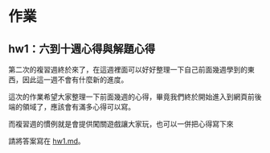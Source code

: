 # 作業

## hw1：六到十週心得與解題心得

第二次的複習週終於來了，在這週裡面可以好好整理一下自己前面幾週學到的東西，因此這一週不會有什麼新的進度。

這次的作業希望大家整理一下前面幾週的心得，畢竟我們終於開始進入到網頁前後端的領域了，應該會有滿多心得可以寫。

而複習週的慣例就是會提供闖關遊戲讓大家玩，也可以一併把心得寫下來

請將答案寫在 [hw1.md](hw1.md)。
